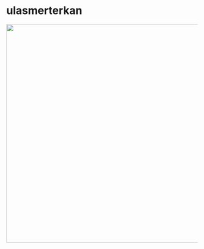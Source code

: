 # ulasmerterkan
<!DOCTYPE html>
<html class="nojs html css_verticalspacer" lang="en-GB">
 <head>

  <meta http-equiv="Content-type" content="text/html;charset=UTF-8"/>
  <meta name="generator" content="2017.1.0.379"/>
  
  <script type="text/javascript">
   // Update the 'nojs'/'js' class on the html node
document.documentElement.className = document.documentElement.className.replace(/\bnojs\b/g, 'js');

// Check that all required assets are uploaded and up-to-date
if(typeof Muse == "undefined") window.Muse = {}; window.Muse.assets = {"required":["museutils.js", "museconfig.js", "jquery.watch.js", "require.js", "index.css"], "outOfDate":[]};
</script>
  
  <title>Home</title>
  <!-- CSS -->
  <link rel="stylesheet" type="text/css" href="css/site_global.css?crc=444006867"/>
  <link rel="stylesheet" type="text/css" href="css/index.css?crc=3780028334" id="pagesheet"/>
   </head>
 <body>

  <div class="clearfix" id="page"><!-- column -->
   <div class="clip_frame pinned-colelem" id="u94"><!-- image -->
    <img class="block" id="u94_img" src="images/web%20i%c3%a7in.jpg?crc=4094937603" alt="" width="879" height="574"/>
   </div>
   <div class="verticalspacer" data-offset-top="0" data-content-above-spacer="0" data-content-below-spacer="500"></div>
  </div>
  <!-- Other scripts -->
  <script type="text/javascript">
   // Decide weather to suppress missing file error or not based on preference setting
var suppressMissingFileError = false
</script>
  <script type="text/javascript">
   window.Muse.assets.check=function(d){if(!window.Muse.assets.checked){window.Muse.assets.checked=!0;var b={},c=function(a,b){if(window.getComputedStyle){var c=window.getComputedStyle(a,null);return c&&c.getPropertyValue(b)||c&&c[b]||""}if(document.documentElement.currentStyle)return(c=a.currentStyle)&&c[b]||a.style&&a.style[b]||"";return""},a=function(a){if(a.match(/^rgb/))return a=a.replace(/\s+/g,"").match(/([\d\,]+)/gi)[0].split(","),(parseInt(a[0])<<16)+(parseInt(a[1])<<8)+parseInt(a[2]);if(a.match(/^\#/))return parseInt(a.substr(1),
16);return 0},g=function(g){for(var f=document.getElementsByTagName("link"),h=0;h<f.length;h++)if("text/css"==f[h].type){var i=(f[h].href||"").match(/\/?css\/([\w\-]+\.css)\?crc=(\d+)/);if(!i||!i[1]||!i[2])break;b[i[1]]=i[2]}f=document.createElement("div");f.className="version";f.style.cssText="display:none; width:1px; height:1px;";document.getElementsByTagName("body")[0].appendChild(f);for(h=0;h<Muse.assets.required.length;){var i=Muse.assets.required[h],l=i.match(/([\w\-\.]+)\.(\w+)$/),k=l&&l[1]?
l[1]:null,l=l&&l[2]?l[2]:null;switch(l.toLowerCase()){case "css":k=k.replace(/\W/gi,"_").replace(/^([^a-z])/gi,"_$1");f.className+=" "+k;k=a(c(f,"color"));l=a(c(f,"backgroundColor"));k!=0||l!=0?(Muse.assets.required.splice(h,1),"undefined"!=typeof b[i]&&(k!=b[i]>>>24||l!=(b[i]&16777215))&&Muse.assets.outOfDate.push(i)):h++;f.className="version";break;case "js":h++;break;default:throw Error("Unsupported file type: "+l);}}d?d().jquery!="1.8.3"&&Muse.assets.outOfDate.push("jquery-1.8.3.min.js"):Muse.assets.required.push("jquery-1.8.3.min.js");
f.parentNode.removeChild(f);if(Muse.assets.outOfDate.length||Muse.assets.required.length)f="Some files on the server may be missing or incorrect. Clear browser cache and try again. If the problem persists please contact website author.",g&&Muse.assets.outOfDate.length&&(f+="\nOut of date: "+Muse.assets.outOfDate.join(",")),g&&Muse.assets.required.length&&(f+="\nMissing: "+Muse.assets.required.join(",")),suppressMissingFileError?(f+="\nUse SuppressMissingFileError key in AppPrefs.xml to show missing file error pop up.",console.log(f)):alert(f)};location&&location.search&&location.search.match&&location.search.match(/muse_debug/gi)?
setTimeout(function(){g(!0)},5E3):g()}};
var muse_init=function(){require.config({baseUrl:""});require(["jquery","museutils","whatinput","jquery.watch"],function(d){var $ = d;$(document).ready(function(){try{
window.Muse.assets.check($);/* body */
Muse.Utils.transformMarkupToFixBrowserProblemsPreInit();/* body */
Muse.Utils.prepHyperlinks(true);/* body */
Muse.Utils.makeButtonsVisibleAfterSettingMinWidth();/* body */
Muse.Utils.fullPage('#page');/* 100% height page */
Muse.Utils.showWidgetsWhenReady();/* body */
Muse.Utils.transformMarkupToFixBrowserProblems();/* body */
}catch(b){if(b&&"function"==typeof b.notify?b.notify():Muse.Assert.fail("Error calling selector function: "+b),false)throw b;}})})};

</script>
  <!-- RequireJS script -->
  <script src="scripts/require.js?crc=3861931657" type="text/javascript" async data-main="scripts/museconfig.js?crc=144853533" onload="if (requirejs) requirejs.onError = function(requireType, requireModule) { if (requireType && requireType.toString && requireType.toString().indexOf && 0 <= requireType.toString().indexOf('#scripterror')) window.Muse.assets.check(); }" onerror="window.Muse.assets.check();"></script>
   </body>
</html>
